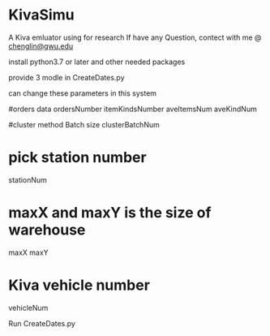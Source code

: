# KivaSimu
A Kiva emluator using for research
If have any Question, contect with me @ chenglin@gwu.edu

install python3.7 or later and other needed packages

provide 3 modle in CreateDates.py

can change these parameters in this system

#orders data 
ordersNumber
itemKindsNumber
aveItemsNum
aveKindNum

#cluster method Batch size
clusterBatchNum
# pick station number
stationNum
# maxX and maxY is the size of warehouse
maxX 
maxY
# Kiva vehicle number
vehicleNum

Run CreateDates.py
